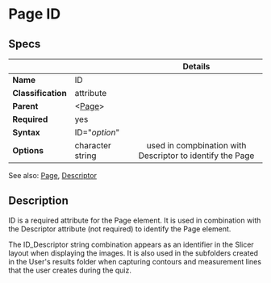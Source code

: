 # Page ID

## Specs

| || Details |
|---|---|:---:|
| **Name** | ID ||
| **Classification** | attribute ||
| **Parent** | <[Page](index.md)\> ||
| **Required** | yes ||
| **Syntax** | ID="*option*" ||
| **Options** | character string | used in compbination with Descriptor to identify the Page |


See also:  [Page](index.md), [Descriptor](descriptor.md)

## Description
ID is a required attribute for the Page element. It is used in combination with the Descriptor attribute (not required)
to identify the Page element.

The ID_Descriptor string combination appears as an identifier in the Slicer layout
when displaying the images. It is also used in the subfolders created in the User's results folder when capturing
contours and measurement lines that the user creates during the quiz.